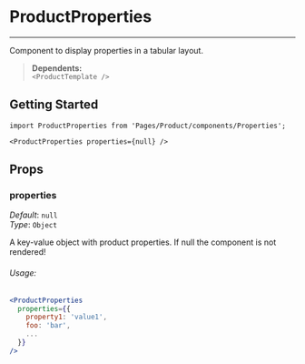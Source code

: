 # ProductProperties
---

Component to display properties in a tabular layout.

> **Dependents:** <br> `<ProductTemplate />`

## Getting Started

```
import ProductProperties from 'Pages/Product/components/Properties';

<ProductProperties properties={null} />
```

## Props

### properties

_Default_: `null`  
_Type_: `Object`  

A key-value object with product properties. If null the component is not rendered!

###### Usage:

```jsx
<ProductProperties
  properties={{
    property1: 'value1',
    foo: 'bar',
    ...
  }}
/>
```
